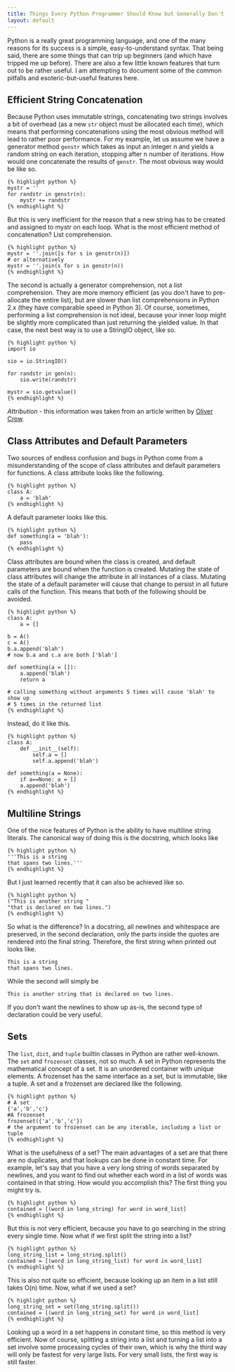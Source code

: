 ```yaml
---
title: Things Every Python Programmer Should Know but Generally Don't
layout: default
---
```


Python is a really great programming language, and one of the many reasons
for its success is a simple, easy-to-understand syntax. That being said,
there are some things that can trip up beginners (and which have tripped me
up before). There are also a few little known features that turn out to be 
rather useful. I am attempting to document some of the common pitfalls and
esoteric-but-useful features here.

## Efficient String Concatenation

Because Python uses immutable strings, concatenating two strings involves a
bit of overhead (as a new `str` object must be allocated each time), which
means that performing concatenations using the most obvious method will lead
to rather poor performance. For my example, let us assume we have a generator
method `genstr` which takes as input an integer n and yields a random string on 
each iteration, stopping after n number of iterations. How would one concatenate
the results of `genstr`. The most obvious way would be like so.

	{% highlight python %}
    mystr = ''
	for randstr in genstr(n):
		mystr += randstr
	{% endhighlight %}

But this is very inefficient for the reason that a new string has to be created
and assigned to mystr on each loop. What is the most efficient method of 
concatenation? List comprehension.

    {% highlight python %}
	mystr = ''.join([s for s in genstr(n)])
	# or alternatively
	mystr = ''.join(s for s in genstr(n))
    {% endhighlight %}

The second is actually a generator comprehension, not a list comprehension. 
They are more memory efficient (as you don't have to pre-allocate the entire
list), but are slower than list comprehensions in Python 2.x (they have 
comparable speed in Python 3). Of course, sometimes, performing a list 
comprehension is not ideal, because your inner loop might be slightly more
complicated than just returning the yielded value. In that case, the next
best way is to use a StringIO object, like so.

	{% highlight python %}
    import io

	sio = io.StringIO()

	for randstr in gen(n):
		sio.write(randstr)

	mystr = sio.getvalue()
	{% endhighlight %}

*Attribution* - this information was taken from an article written by 
[Oliver Crow](http://www.skymind.com/~ocrow/python_string/).

## Class Attributes and Default Parameters

Two sources of endless confusion and bugs in Python come from a misunderstanding
of the scope of class attributes and default parameters for functions. A class
attribute looks like the following.

	{% highlight python %}
	class A:
		a = 'blah'
	{% endhighlight %}

A default parameter looks like this.
	
	{% highlight python %}
	def something(a = 'blah'):
		pass
	{% endhighlight %}

Class attributes are bound when the class is created, and default parameters
are bound when the function is created. Mutating the state of class attributes
will change the attribute in all instances of a class. Mutating the state of a
default parameter will cause that change to persist in all future calls of the
function. This means that both of the following should be avoided.

	{% highlight python %}
	class A:
		a = []
	
	b = A()
	c = A()
	b.a.append('blah')
	# now b.a and c.a are both ['blah']

	def something(a = []):
		a.append('blah')
		return a

	# calling something without arguments 5 times will cause 'blah' to show up
	# 5 times in the returned list
	{% endhighlight %}

Instead, do it like this. 

	{% highlight python %}
	class A:
		def __init__(self):
			self.a = []
			self.a.append('blah')

	def something(a = None):
		if a==None: a = []
		a.append('blah')
	{% endhighlight %}

## Multiline Strings

One of the nice features of Python is the ability to have multiline string 
literals. The canonical way of doing this is the docstring, which looks like

    {% highlight python %}
    '''This is a string
    that spans two lines.'''
    {% endhighlight %}

But I just learned recently that it can also be achieved like so.

    {% highlight python %}
    ("This is another string "
    "that is declared on two lines.")
    {% endhighlight %}

So what is the difference? In a docstring, all newlines and whitespace are
preserved, in the second declaration, only the parts inside the quotes are 
rendered into the final string. Therefore, the first string when printed out
looks like.

    This is a string
    that spans two lines.

While the second will simply be

    This is another string that is declared on two lines.

If you don't want the newlines to show up as-is, the second type of declaration
could be very useful.

## Sets

The `list`, `dict`, and `tuple` builtin classes in Python are rather well-known. 
The `set` and `frozenset` classes, not so much. A set in Python represents the
mathematical concept of a set. It is an unordered container with unique elements.
A frozenset has the same interface as a set, but is immutable, like a tuple.
A set and a frozenset are declared like the following.

    {% highlight python %}
    # A set
    {'a','b','c'}
    #A frozenset
    frozenset({'a','b','c'}) 
    # the argument to frozenset can be any iterable, including a list or tuple
    {% endhighlight %}

What is the usefulness of a set? The main advantages of a set are that there
are no duplicates, and that lookups can be done in constant time. For example,
let's say that you have a very long string of words separated by newlines, and 
you want to find out whether each word in a list of words was contained in that
string. How would you accomplish this? The first thing you might try is.

    {% highlight python %}
    contained = [(word in long_string) for word in word_list]
    {% endhighlight %}

But this is not very efficient, because you have to go searching in the string
every single time. Now what if we first split the string into a list?

    {% highlight python %}
    long_string_list = long_string.split()
    contained = [(word in long_string_list) for word in word_list]
    {% endhighlight %}

This is also not quite so efficient, because looking up an item in a list still
takes O(n) time. Now, what if we used a set?

    {% highlight python %}
    long_string_set = set(long_string.split())
    contained = [(word in long_string_set) for word in word_list]
    {% endhighlight %}

Looking up a word in a set happens in constant time, so this method is very
efficient. Now of course, splitting a string into a list and turning a list 
into a set involve some processing cycles of their own, which is why the third
way will only be fastest for very large lists. For very small lists, the first
way is still faster.

